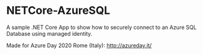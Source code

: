 # NETCore-AzureSQL
A sample .NET Core App to show how to securely connect to an Azure SQL Database using managed identity.

Made for Azure Day 2020 Rome (Italy): http://azureday.it/


